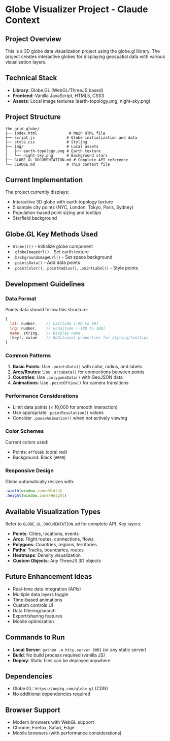 # Globe Visualizer Project - Claude Context

## Project Overview
This is a 3D globe data visualization project using the globe.gl library. The project creates interactive globes for displaying geospatial data with various visualization layers.

## Technical Stack
- **Library**: Globe.GL (WebGL/ThreeJS based)
- **Frontend**: Vanilla JavaScript, HTML5, CSS3
- **Assets**: Local image textures (earth-topology.png, night-sky.png)

## Project Structure
```
the_grid_globe/
├── index.html              # Main HTML file
├── script.js              # Globe initialization and data
├── style.css              # Styling
├── img/                   # Local assets
│   ├── earth-topology.png # Earth texture
│   └── night-sky.png      # Background stars
├── GLOBE_GL_DOCUMENTATION.md # Complete API reference
└── CLAUDE.md              # This context file
```

## Current Implementation
The project currently displays:
- Interactive 3D globe with earth topology texture
- 5 sample city points (NYC, London, Tokyo, Paris, Sydney)
- Population-based point sizing and tooltips
- Starfield background

## Globe.GL Key Methods Used
- `Globe()()` - Initialize globe component
- `.globeImageUrl()` - Set earth texture
- `.backgroundImageUrl()` - Set space background
- `.pointsData()` - Add data points
- `.pointColor()`, `.pointRadius()`, `.pointLabel()` - Style points

## Development Guidelines

### Data Format
Points data should follow this structure:
```javascript
{
  lat: number,    // Latitude (-90 to 90)
  lng: number,    // Longitude (-180 to 180) 
  name: string,   // Display name
  [key]: value    // Additional properties for styling/tooltips
}
```

### Common Patterns
1. **Basic Points**: Use `.pointsData()` with color, radius, and labels
2. **Arcs/Routes**: Use `.arcsData()` for connections between points
3. **Countries**: Use `.polygonsData()` with GeoJSON data
4. **Animations**: Use `.pointOfView()` for camera transitions

### Performance Considerations
- Limit data points (< 10,000 for smooth interaction)
- Use appropriate `.pointResolution()` values
- Consider `.pauseAnimation()` when not actively viewing

### Color Schemes
Current colors used:
- Points: `#ff6b6b` (coral red)
- Background: Black (`#000`)

### Responsive Design
Globe automatically resizes with:
```javascript
.width(window.innerWidth)
.height(window.innerHeight)
```

## Available Visualization Types
Refer to `GLOBE_GL_DOCUMENTATION.md` for complete API. Key layers:
- **Points**: Cities, locations, events
- **Arcs**: Flight routes, connections, flows
- **Polygons**: Countries, regions, territories  
- **Paths**: Tracks, boundaries, routes
- **Heatmaps**: Density visualization
- **Custom Objects**: Any ThreeJS 3D objects

## Future Enhancement Ideas
- Real-time data integration (APIs)
- Multiple data layers toggle
- Time-based animations
- Custom controls UI
- Data filtering/search
- Export/sharing features
- Mobile optimization

## Commands to Run
- **Local Server**: `python -m http.server 8001` (or any static server)
- **Build**: No build process required (vanilla JS)
- **Deploy**: Static files can be deployed anywhere

## Dependencies
- Globe.GL: `https://unpkg.com/globe.gl` (CDN)
- No additional dependencies required

## Browser Support
- Modern browsers with WebGL support
- Chrome, Firefox, Safari, Edge
- Mobile browsers (with performance considerations)